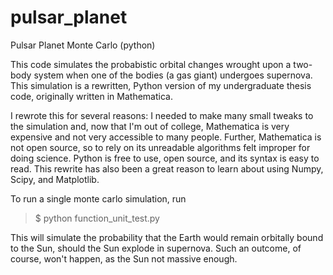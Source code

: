 pulsar_planet
=============

Pulsar Planet Monte Carlo (python)


This code simulates the probabistic orbital changes wrought upon a two-body system when one of the bodies (a gas giant) undergoes supernova. This simulation is a rewritten, Python version of my undergraduate thesis code, originally written in Mathematica.

I rewrote this for several reasons: I needed to make many small tweaks to the simulation and, now that I'm out of college, Mathematica is very expensive and not very accessible to many people. Further, Mathematica is not open source, so to rely on its unreadable algorithms felt improper for doing science. Python is free to use, open source, and its syntax is easy to read. This rewrite has also been a great reason to learn about using Numpy, Scipy, and Matplotlib. 

To run a single monte carlo simulation, run 
>$ python function_unit_test.py

This will simulate the probability that the Earth would remain orbitally bound to the Sun, should the Sun explode in supernova. Such an outcome, of course, won't happen, as the Sun not massive enough.


